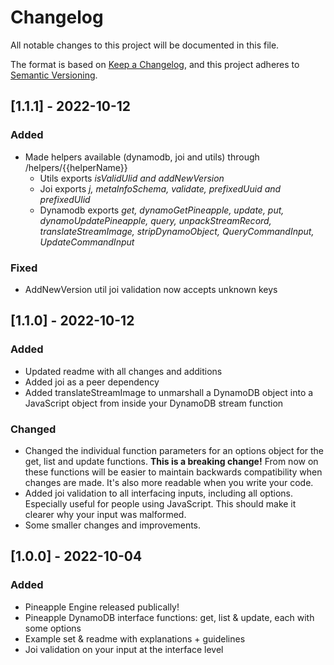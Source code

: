 # Changelog

All notable changes to this project will be documented in this file.

The format is based on [Keep a Changelog](https://keepachangelog.com/en/1.0.0/),
and this project adheres to [Semantic Versioning](https://semver.org/spec/v2.0.0.html).

## [1.1.1] - 2022-10-12

### Added
- Made helpers available (dynamodb, joi and utils) through /helpers/{{helperName}}
  - Utils exports <i>isValidUlid and addNewVersion</i>
  - Joi exports <i>j, metaInfoSchema, validate, prefixedUuid and prefixedUlid</i>
  - Dynamodb exports <i>get, dynamoGetPineapple, update, put, dynamoUpdatePineapple, query, unpackStreamRecord, translateStreamImage, stripDynamoObject, QueryCommandInput, UpdateCommandInput</i>

### Fixed
- AddNewVersion util joi validation now accepts unknown keys

## [1.1.0] - 2022-10-12

### Added
- Updated readme with all changes and additions
- Added joi as a peer dependency
- Added translateStreamImage to unmarshall a DynamoDB object into a JavaScript object from inside your DynamoDB stream function

### Changed
- Changed the individual function parameters for an options object for the get, list and update functions. <b>This is a breaking change!</b> From now on these functions will be easier to maintain backwards compatibility when changes are made. It's also more readable when you write your code.
- Added joi validation to all interfacing inputs, including all options. Especially useful for people using JavaScript. This should make it clearer why your input was malformed.
- Some smaller changes and improvements.

## [1.0.0] - 2022-10-04

### Added
- Pineapple Engine released publically!
- Pineapple DynamoDB interface functions: get, list & update, each with some options
- Example set & readme with explanations + guidelines
- Joi validation on your input at the interface level